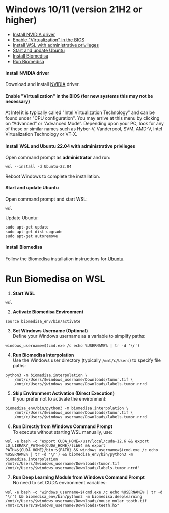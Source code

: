 # Windows 10/11 (version 21H2 or higher)

- [Install NVIDIA driver](#install-nvidia-driver)
- [Enable "Virtualization" in the BIOS](#enable-virtualization-in-the-bios)
- [Install WSL with administrative privileges](#install-wsl-2-with-administrative-privileges)
- [Start and update Ubuntu](#dstart-and-update-ubuntu)
- [Install Biomedisa](#install-biomedisa)
- [Run Biomedisa](#run-biomedisa)

#### Install NVIDIA driver
Download and install [NVIDIA](https://www.nvidia.com/Download/Find.aspx?lang=en-us) driver.

#### Enable "Virtualization" in the BIOS (for new systems this may not be necessary)
At Intel it is typically called "Intel Virtualization Technology" and can be found under "CPU configuration". You may arrive at this menu by clicking on “Advanced” or “Advanced Mode”. Depending upon your PC, look for any of these or similar names such as Hyber-V, Vanderpool, SVM, AMD-V, Intel Virtualization Technology or VT-X.

#### Install WSL and Ubuntu 22.04 with administrative privileges
Open command prompt as **administrator** and run:
```
wsl --install -d Ubuntu-22.04
```
Reboot Windows to complete the installation.

#### Start and update Ubuntu
Open command prompt and start WSL:
```
wsl
```
Update Ubuntu:
```
sudo apt-get update
sudo apt-get dist-upgrade
sudo apt-get autoremove
```

#### Install Biomedisa
Follow the Biomedisa installation instructions for [Ubuntu](https://github.com/biomedisa/biomedisa/#installation-command-line-based).

# Run Biomedisa on WSL
1. **Start WSL**
```
wsl
```
2. **Activate Biomedisa Environment**
```
source biomedisa_env/bin/activate
```
3. **Set Windows Username (Optional)**  
Define your Windows username as a variable to simplify paths:
```
windows_username=$(cmd.exe /c echo %USERNAME% | tr -d '\r')
```
4. **Run Biomedisa Interpolation**  
Use the Windows user directory (typically `/mnt/c/Users`) to specify file paths:
```
python3 -m biomedisa.interpolation \
    /mnt/c/Users/$windows_username/Downloads/tumor.tif \
    /mnt/c/Users/$windows_username/Downloads/labels.tumor.nrrd
```
5. **Skip Environment Activation (Direct Execution)**  
If you prefer not to activate the environment:
```
biomedisa_env/bin/python3 -m biomedisa.interpolation \
    /mnt/c/Users/$windows_username/Downloads/tumor.tif \
    /mnt/c/Users/$windows_username/Downloads/labels.tumor.nrrd
```
6. **Run Directly from Windows Command Prompt**  
To execute without starting WSL manually, use:
```
wsl -e bash -c "export CUDA_HOME=/usr/local/cuda-12.6 && export LD_LIBRARY_PATH=${CUDA_HOME}/lib64 && export PATH=${CUDA_HOME}/bin:${PATH} && windows_username=$(cmd.exe /c echo %USERNAME% | tr -d '\r') && biomedisa_env/bin/python3 -m biomedisa.interpolation /mnt/c/Users/$windows_username/Downloads/tumor.tif /mnt/c/Users/$windows_username/Downloads/labels.tumor.nrrd"
```
7. **Run Deep Learning Module from Windows Command Prompt**  
No need to set CUDA environment variables:
```
wsl -e bash -c "windows_username=$(cmd.exe /c echo %USERNAME% | tr -d '\r') && biomedisa_env/bin/python3 -m biomedisa.deeplearning /mnt/c/Users/$windows_username/Downloads/mouse_molar_tooth.tif /mnt/c/Users/$windows_username/Downloads/teeth.h5"
```

